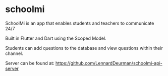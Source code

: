 # schoolmi

SchoolMi is an app that enables students and teachers to communicate 24&#x2F;7

Built in Flutter and Dart using the Scoped Model. 

Students can add questions to the database and view questions within their channel. 

Server can be found at: https://github.com/LennardDeurman/schoolmi-api-server
